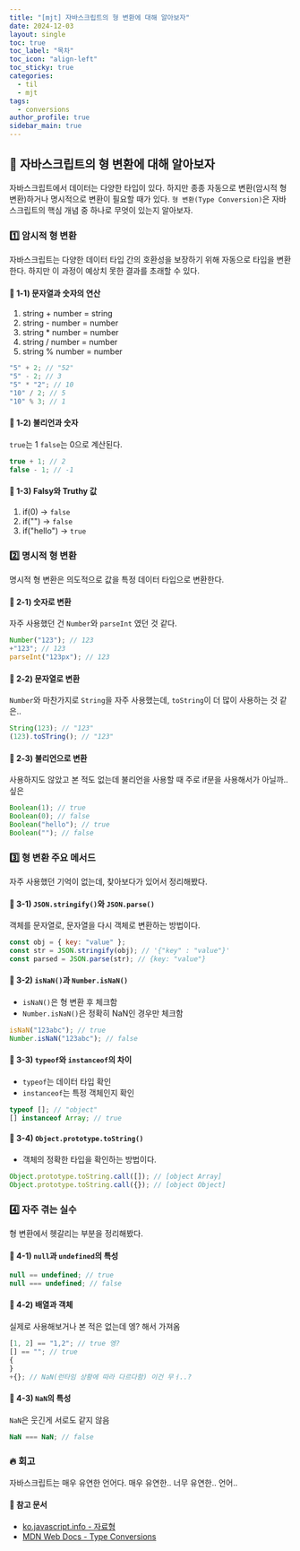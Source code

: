 ```yaml
---
title: "[mjt] 자바스크립트의 형 변환에 대해 알아보자"
date: 2024-12-03
layout: single
toc: true
toc_label: "목차"
toc_icon: "align-left"
toc_sticky: true
categories:
  - til
  - mjt
tags:
  - conversions
author_profile: true
sidebar_main: true
---
```


## :ledger: 자바스크립트의 형 변환에 대해 알아보자

자바스크립트에서 데이터는 다양한 타입이 있다. 하지만 종종 자동으로 변환(암시적 형 변환)하거나 명시적으로 변환이 필요할 때가 있다. `형 변환(Type Conversion)`은 자바스크립트의 핵심 개념 중 하나로 무엇이 있는지 알아보자.

### :one: 암시적 형 변환

자바스크립트는 다양한 데이터 타입 간의 호환성을 보장하기 위해 자동으로 타입을 변환한다. 하지만 이 과정이 예상치 못한 결과를 초래할 수 있다.

#### :pushpin: 1-1) 문자열과 숫자의 연산

1. string + number = string
2. string - number = number
3. string \* number = number
4. string / number = number
5. string % number = number

```javascript
"5" + 2; // "52"
"5" - 2; // 3
"5" * "2"; // 10
"10" / 2; // 5
"10" % 3; // 1
```

#### :pushpin: 1-2) 불리언과 숫자

`true`는 1 `false`는 0으로 계산된다.

```javascript
true + 1; // 2
false - 1; // -1
```

#### :pushpin: 1-3) Falsy와 Truthy 값

1. if(0) -> `false`
2. if("") -> `false`
3. if("hello") -> `true`

### :two: 명시적 형 변환

명시적 형 변환은 의도적으로 값을 특정 데이터 타입으로 변환한다.

#### :pushpin: 2-1) 숫자로 변환

자주 사용했던 건 `Number`와 `parseInt` 였던 것 같다.

```javascript
Number("123"); // 123
+"123"; // 123
parseInt("123px"); // 123
```

#### :pushpin: 2-2) 문자열로 변환

`Number`와 마찬가지로 `String`을 자주 사용했는데, `toString`이 더 많이 사용하는 것 같은..

```javascript
String(123); // "123"
(123).toSTring(); // "123"
```

#### :pushpin: 2-3) 불리언으로 변환

사용하지도 않았고 본 적도 없는데 불리언을 사용할 때 주로 if문을 사용해서가 아닐까.. 싶은

```javascript
Boolean(1); // true
Boolean(0); // false
Boolean("hello"); // true
Boolean(""); // false
```

### :three: 형 변환 주요 메서드

자주 사용했던 기억이 없는데, 찾아보다가 있어서 정리해봤다.

#### :pushpin: 3-1) `JSON.stringify()`와 `JSON.parse()`

객체를 문자열로, 문자열을 다시 객체로 변환하는 방법이다.

```javascript
const obj = { key: "value" };
const str = JSON.stringify(obj); // '{"key" : "value"}'
const parsed = JSON.parse(str); // {key: "value"}
```

#### :pushpin: 3-2) `isNaN()`과 `Number.isNaN()`

- `isNaN()`은 형 변환 후 체크함
- `Number.isNaN()`은 정확히 NaN인 경우만 체크함

```javascript
isNaN("123abc"); // true
Number.isNaN("123abc"); // false
```

#### :pushpin: 3-3) `typeof`와 `instanceof`의 차이

- `typeof`는 데이터 타입 확인
- `instanceof`는 특정 객체인지 확인

```javascript
typeof []; // "object"
[] instanceof Array; // true
```

#### :pushpin: 3-4) `Object.prototype.toString()`

- 객체의 정확한 타입을 확인하는 방법이다.

```javascript
Object.prototype.toString.call([]); // [object Array]
Object.prototype.toString.call({}); // [object Object]
```

### :four: 자주 겪는 실수

형 변환에서 헷갈리는 부분을 정리해봤다.

#### :pushpin: 4-1) `null`과 `undefined`의 특성

```javascript
null == undefined; // true
null === undefined; // false
```

#### :pushpin: 4-2) 배열과 객체

실제로 사용해보거나 본 적은 없는데 엥? 해서 가져옴

```javascript
[1, 2] == "1,2"; // true 엥?
[] == ""; // true
{
}
+{}; // NaN(런타임 상황에 따라 다르다함) 이건 무ㅓ..?
```

#### :pushpin: 4-3) `NaN`의 특성

`NaN`은 웃긴게 서로도 같지 않음

```javascript
NaN === NaN; // false
```

### :fire: 회고

자바스크립트는 매우 유연한 언어다. 매우 유연한.. 너무 유연한.. 언어..

#### :pushpin: 참고 문서

- [ko.javascript.info - 자료형](https://ko.javascript.info/type-conversions)
- [MDN Web Docs - Type Conversions](https://developer.mozilla.org/en-US/docs/Web/JavaScript/Reference/Global_Objects)
